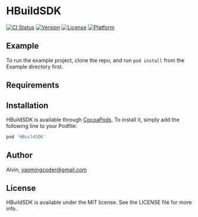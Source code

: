 # HBuildSDK

[![CI Status](https://img.shields.io/travis/Alvin/HBuildSDK.svg?style=flat)](https://travis-ci.org/Alvin/HBuildSDK)
[![Version](https://img.shields.io/cocoapods/v/HBuildSDK.svg?style=flat)](https://cocoapods.org/pods/HBuildSDK)
[![License](https://img.shields.io/cocoapods/l/HBuildSDK.svg?style=flat)](https://cocoapods.org/pods/HBuildSDK)
[![Platform](https://img.shields.io/cocoapods/p/HBuildSDK.svg?style=flat)](https://cocoapods.org/pods/HBuildSDK)

## Example

To run the example project, clone the repo, and run `pod install` from the Example directory first.

## Requirements

## Installation

HBuildSDK is available through [CocoaPods](https://cocoapods.org). To install
it, simply add the following line to your Podfile:


```ruby
pod 'HBuildSDK'
```

## Author

Alvin, yaomingcoder@gmail.com

## License

HBuildSDK is available under the MIT license. See the LICENSE file for more info.

